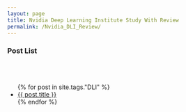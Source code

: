 ```yaml
---
layout: page
title: Nvidia Deep Learning Institute Study With Review
permalink: /Nvidia_DLI_Review/
---
```



<h3>Post List</h3><br /><br />

<ul>
  {% for post in site.tags."DLI" %}
    <li>
      <a href="{{ post.url }}">{{ post.title }}</a>
    </li>
  {% endfor %}
</ul>